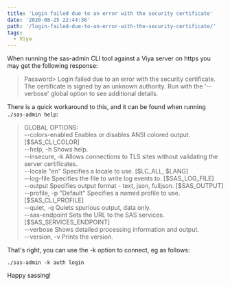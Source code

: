 ```yaml
---
title: 'Login failed due to an error with the security certificate'
date: '2020-08-25 22:44:36'
path: '/login-failed-due-to-an-error-with-the-security-certificate/'
tags:
  - Viya
---
```


<!-- wp:paragraph -->
<p>When running the sas-admin CLI tool against a Viya server on https you may get the following response:</p>
<!-- /wp:paragraph -->

<!-- wp:quote -->
<blockquote class="wp-block-quote"><p>Password&gt; Login failed due to an error with the security certificate. The certificate is signed by an unknown authority. Run with the '--verbose' global option to see additional details.</p></blockquote>
<!-- /wp:quote -->

<!-- wp:paragraph -->
<p>There is a quick workaround to this, and it can be found when running <code>./sas-admin help</code>:</p>
<!-- /wp:paragraph -->

<!-- wp:quote {"className":"code"} -->
<blockquote class="wp-block-quote code"><p>GLOBAL OPTIONS:<br>    --colors-enabled        Enables or disables ANSI colored output. [$SAS_CLI_COLOR]<br>    --help, -h            Shows help.<br>    --insecure, -k        Allows connections to TLS sites without validating the server certificates.<br>    --locale "en"        Specifies a locale to use. [$LC_ALL, $LANG]<br>    --log-file             Specifies the file to write log events to. [$SAS_LOG_FILE]<br>    --output             Specifies output format - text, json, fulljson. [$SAS_OUTPUT]<br>    --profile, -p "Default"    Specifies a named profile to use. [$SAS_CLI_PROFILE]<br>    --quiet, -q            Quiets spurious output, data only.<br>    --sas-endpoint         Sets the URL to the SAS services. [$SAS_SERVICES_ENDPOINT]<br>    --verbose            Shows detailed processing information and output.<br>    --version, -v        Prints the version.</p></blockquote>
<!-- /wp:quote -->

<!-- wp:paragraph -->
<p>That's right, you can use the -k option to connect, eg as follows:</p>
<!-- /wp:paragraph -->

<!-- wp:paragraph -->
<p><code>./sas-admin -k auth login</code></p>
<!-- /wp:paragraph -->

<!-- wp:paragraph -->
<p>Happy sassing!</p>
<!-- /wp:paragraph -->
